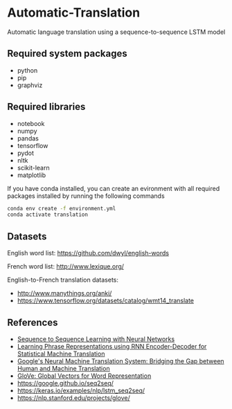 # Automatic-Translation

Automatic language translation using a sequence-to-sequence LSTM model

## Required system packages

- python
- pip
- graphviz

## Required libraries

- notebook
- numpy
- pandas
- tensorflow
- pydot
- nltk
- scikit-learn
- matplotlib

If you have conda installed, you can create an evironment with all required packages installed by running the following commands
```bash
conda env create -f environment.yml
conda activate translation
```

## Datasets

English word list: https://github.com/dwyl/english-words

French word list: http://www.lexique.org/

English-to-French translation datasets: 
- http://www.manythings.org/anki/
- https://www.tensorflow.org/datasets/catalog/wmt14_translate

## References

- [Sequence to Sequence Learning with Neural Networks](https://arxiv.org/pdf/1409.3215.pdf)
- [Learning Phrase Representations using RNN Encoder-Decoder for Statistical Machine Translation](https://arxiv.org/pdf/1406.1078.pdf)
- [Google's Neural Machine Translation System: Bridging the Gap between Human and Machine Translation](https://arxiv.org/pdf/1609.08144.pdf)
- [GloVe: Global Vectors for Word Representation](https://nlp.stanford.edu/pubs/glove.pdf)
- https://google.github.io/seq2seq/
- https://keras.io/examples/nlp/lstm_seq2seq/
- https://nlp.stanford.edu/projects/glove/
